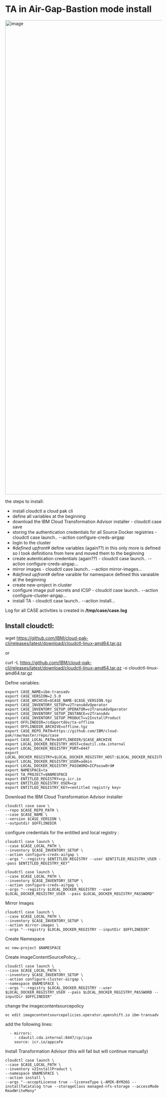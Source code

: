 # TA in  Air-Gap-Bastion mode install

<img width="1526" alt="image" src="https://user-images.githubusercontent.com/32193129/145607735-10c93e1f-1a88-4c8d-86da-ab000019bf18.png">


the steps to install:
- install cloudctl a cloud  pak cli
- define all variables at the beginning
- download the IBM Cloud Transformation Advisor installer   - cloudctl case save
- storing the authentication credentials for all Source Docker registries  - cloudctl case launch.. --action configure-creds-airgap
- login to the cluster
- #*defined upfront*# define variables (again??) in this only more is defined so I took definitions from here and moved them to the beginning
- create autentication credentials (again??)  - cloudctl case launch.. --action configure-creds-airgap…
- mirror images - cloudctl case launch.. --action mirror-images…
- #*defined upfront*#  define varaible for namespace  defined this varaiable at the beginning
- create new-project in cluster
- configure image pull secrets and ICSP  - cloudctl case launch.. --action configure-cluster-airgap…
- install TA  - cloudctl case launch.. --action install…


Log for all CASE activities is created in **/tmp/case/case.log**

## Install cloudctl:

wget https://github.com/IBM/cloud-pak-cli/releases/latest/download/cloudctl-linux-amd64.tar.gz

or 

curl -L https://github.com/IBM/cloud-pak-cli/releases/latest/download/cloudctl-linux-amd64.tar.gz -o cloudctl-linux-amd64.tar.gz


Define variables:

```
export CASE_NAME=ibm-transadv
export CASE_VERSION=2.5.0
export CASE_ARCHIVE=$CASE_NAME-$CASE_VERSION.tgz
export CASE_INVENTORY_SETUP=v2TransAdvOperator
export CASE_INVENTORY_SETUP_OPERATOR=v2TransAdvOperator
export CASE_INVENTORY_SETUP_INSTANCE=v2TransAdv
export CASE_INVENTORY_SETUP_PRODUCT=v2InstallProduct
export OFFLINEDIR=/cdaportdev/ta-offline
export OFFLINEDIR_ARCHIVE=offline.tgz
export CASE_REPO_PATH=https://github.com/IBM/cloud-pak/raw/master/repo/case
export CASE_LOCAL_PATH=$OFFLINEDIR/$CASE_ARCHIVE
export LOCAL_DOCKER_REGISTRY_HOST=cdautil.cda.internal
export LOCAL_DOCKER_REGISTRY_PORT=8447
export LOCAL_DOCKER_REGISTRY=$LOCAL_DOCKER_REGISTRY_HOST:$LOCAL_DOCKER_REGISTRY_PORT
export LOCAL_DOCKER_REGISTRY_USER=admin
export LOCAL_DOCKER_REGISTRY_PASSWORD=ICPassw0rd#
export NAMESPACE=ta
export TA_PROJECT=$NAMESPACE
export ENTITLED_REGISTRY=cp.icr.io
export ENTITLED_REGISTRY_USER=cp
export ENTITLED_REGISTRY_KEY=<entitled registry key>
```

Download the IBM Cloud Transformation Advisor installer
	
```
cloudctl case save \
--repo $CASE_REPO_PATH \
--case $CASE_NAME \
--version $CASE_VERSION \
--outputdir $OFFLINEDIR
```

configure credentials for the entitled and local registry :

```
cloudctl case launch \
--case $CASE_LOCAL_PATH \
--inventory $CASE_INVENTORY_SETUP \
--action configure-creds-airgap \
--args "--registry $ENTITLED_REGISTRY --user $ENTITLED_REGISTRY_USER --pass $ENTITLED_REGISTRY_KEY"
```

```
cloudctl case launch \
--case $CASE_LOCAL_PATH \
--inventory $CASE_INVENTORY_SETUP \
--action configure-creds-airgap \
--args "--registry $LOCAL_DOCKER_REGISTRY --user $LOCAL_DOCKER_REGISTRY_USER --pass $LOCAL_DOCKER_REGISTRY_PASSWORD"
```

Mirror Images

```
cloudctl case launch \
--case $CASE_LOCAL_PATH \
--inventory $CASE_INVENTORY_SETUP \
--action mirror-images \
--args "--registry $LOCAL_DOCKER_REGISTRY --inputDir $OFFLINEDIR"
```

Create Namespace
	
```
oc new-project $NAMESPACE
```

Create imageContentSourcePolicy,...

```
cloudctl case launch \
--case $CASE_LOCAL_PATH \
--inventory $CASE_INVENTORY_SETUP \
--action configure-cluster-airgap \
--namespace $NAMESPACE \
--args "--registry $LOCAL_DOCKER_REGISTRY --user $LOCAL_DOCKER_REGISTRY_USER --pass $LOCAL_DOCKER_REGISTRY_PASSWORD --inputDir $OFFLINEDIR"
```

change the imagecontentsourcepolicy
```
oc edit imagecontentsourcepolicies.operator.openshift.io ibm-transadv
```

add the following lines:
```
  - mirrors:
    - cdautil.cda.internal:8447/cp/icpa
    source: icr.io/appcafe
```

Install Transformation Advisor (this will fail but will continue manually)

```
cloudctl case launch \
--case $CASE_LOCAL_PATH \
--inventory v2InstallProduct \
--namespace $NAMESPACE \
--action install \
--args "--acceptLicense true --licenseType L-AMIK-BYM26G --installTaCatalog true --storageClass managed-nfs-storage --accessMode ReadWriteMany"
```



